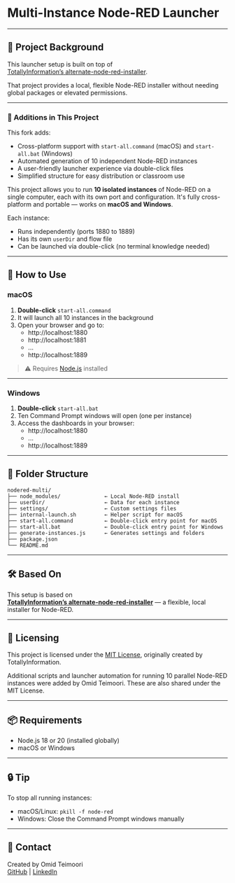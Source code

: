 # Multi-Instance Node-RED Launcher

---

## 🧾 Project Background

This launcher setup is built on top of  
[TotallyInformation’s alternate-node-red-installer](https://github.com/TotallyInformation/alternate-node-red-installer).

That project provides a local, flexible Node-RED installer without needing global packages or elevated permissions.

---

### 🔧 Additions in This Project

This fork adds:
- Cross-platform support with `start-all.command` (macOS) and `start-all.bat` (Windows)
- Automated generation of 10 independent Node-RED instances
- A user-friendly launcher experience via double-click files
- Simplified structure for easy distribution or classroom use


This project allows you to run **10 isolated instances** of Node-RED on a single computer, each with its own port and configuration. It's fully cross-platform and portable — works on **macOS and Windows**.

Each instance:
- Runs independently (ports 1880 to 1889)
- Has its own `userDir` and flow file
- Can be launched via double-click (no terminal knowledge needed)

---

## 🚀 How to Use

### macOS

1. **Double-click** `start-all.command`
2. It will launch all 10 instances in the background
3. Open your browser and go to:
   - http://localhost:1880
   - http://localhost:1881  
   - ...
   - http://localhost:1889

> ⚠️ Requires [Node.js](https://nodejs.org/) installed

---

### Windows

1. **Double-click** `start-all.bat`
2. Ten Command Prompt windows will open (one per instance)
3. Access the dashboards in your browser:
   - http://localhost:1880
   - ...
   - http://localhost:1889

---

## 🧱 Folder Structure

```
nodered-multi/
├── node_modules/              ← Local Node-RED install
├── userDir/                   ← Data for each instance
├── settings/                  ← Custom settings files
├── internal-launch.sh         ← Helper script for macOS
├── start-all.command          ← Double-click entry point for macOS
├── start-all.bat              ← Double-click entry point for Windows
├── generate-instances.js      ← Generates settings and folders
├── package.json
└── README.md
```

---

## 🛠 Based On

This setup is based on  
**[TotallyInformation’s alternate-node-red-installer](https://github.com/TotallyInformation/alternate-node-red-installer)** — a flexible, local installer for Node-RED.

---

## 🪪 Licensing

This project is licensed under the [MIT License](LICENSE), originally created by TotallyInformation.

Additional scripts and launcher automation for running 10 parallel Node-RED instances were added by Omid Teimoori. These are also shared under the MIT License.

---

## 📦 Requirements

- Node.js 18 or 20 (installed globally)
- macOS or Windows

---

## 🔒 Tip

To stop all running instances:
- macOS/Linux: `pkill -f node-red`
- Windows: Close the Command Prompt windows manually

---

## 📧 Contact

Created by Omid Teimoori  
[GitHub](https://github.com/OmidTeimoori) | [LinkedIn](https://linkedin.com/in/omidteimoori)
